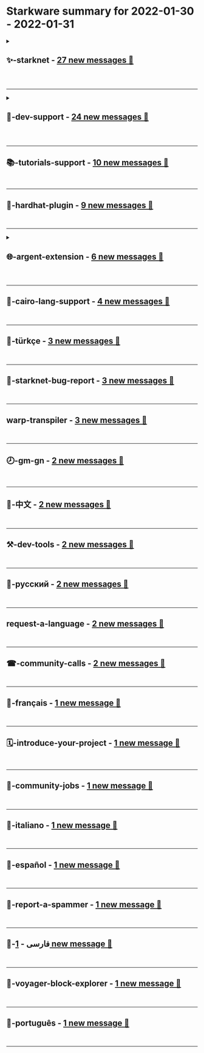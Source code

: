 # **Starkware** summary for **2022-01-30** - **2022-01-31**

<details>
<summary>

## **✨-starknet** - [27 new messages 📨](https://discord.com/channels/793094838509764618/853954510515208192)

</summary>

---

### 💌 **Most reacted messages**

1. *Hey all, interesting fact that actually means nothing: we did over 100 Gazillion in TST volume on oasis 🙃 on goreli testnet. That's 100,000,000,000,000,000 TST* **&rarr;** [Discord Discussion](https://discord.com/channels/793094838509764618/853954510515208192/937701625487831110)

2. *The new resume of StarkNet builders* **&rarr;** [Discord Discussion](https://discord.com/channels/793094838509764618/853954510515208192/937459754522013748)


---
</details>

&nbsp;  

---

<details>
<summary>

## **🤗-dev-support** - [24 new messages 📨](https://discord.com/channels/793094838509764618/793094838987128844)

</summary>

---

### ↩️ **Messages with most replies**

* [2 ↩️] *Confirmed. Have to say, this seems a little broken to me, but I'm not sure it's changeable now* **&rarr;** [Discord Discussion](https://discord.com/channels/793094838509764618/793094838987128844/937652042627960843)


---


### 🔝 **Topics and related messages**

1. **list, struct, felt**

    guthl | StarkWare --- *In Cairo, finding an element in a list knowing it is in the list should be o(1) Not sure how to implement it though* **&rarr;** [Discord Discussion](https://discord.com/channels/793094838509764618/793094838987128844/937529551540600903)

    RoboTeddy --- *if you're searching for the end of a list, you might be able to do better than O(n) btw — could do something akin to a binary search to find the end!* **&rarr;** [Discord Discussion](https://discord.com/channels/793094838509764618/793094838987128844/937509519301439578)

    th0rgal --- *I have an algorithm in o(1) to find new player positions if I can store a felt for the last player* **&rarr;** [Discord Discussion](https://discord.com/channels/793094838509764618/793094838987128844/937488760612986920)

2. **contract, little, network doesn connect**

    Julien | argent.xyz --- *You should ask questions related to Argent X on the <#908663762150645770> channel. But you are probably seing that screen because you are trying to create a wallet on the local testnet network... which doesn't seem to be there. You should connect to Goerli or Mainnet instead.* **&rarr;** [Discord Discussion](https://discord.com/channels/793094838509764618/793094838987128844/937726046994837564)

    wraitii --- *Confirmed. Have to say, this seems a little broken to me, but I'm not sure it's changeable now* **&rarr;** [Discord Discussion](https://discord.com/channels/793094838509764618/793094838987128844/937652042627960843)

    Monkstep --- *Hello everyone! Sorry if this has been asked a million times, but I'm a dapp dev looking to try get involved with smart contract development on StarkNet. IIRC it was in closed beta, is this still the case? Is there a place I could go to sign up?* **&rarr;** [Discord Discussion](https://discord.com/channels/793094838509764618/793094838987128844/937511518000521308)

</details>

&nbsp;  

---

## **📚-tutorials-support** - [10 new messages 📨](https://discord.com/channels/793094838509764618/932633376563802152)
&nbsp;  

---

## **👷-hardhat-plugin** - [9 new messages 📨](https://discord.com/channels/793094838509764618/912735106899275856)
&nbsp;  

---

<details>
<summary>

## **🌐-argent-extension** - [6 new messages 📨](https://discord.com/channels/793094838509764618/908663762150645770)

</summary>

---

### 💌 **Most reacted messages**

1. *The new version of Argent X (v2.1.0) has been released!  Main features: - Ability to connect to a local network - Support connection from multiple tabs - Replace state machine by React router - Bug fixes and performance improvements  See https://github.com/argentlabs/argent-x/releases/tag/v2.1.0 for the complete list of changes.  Let us know what you think!* **&rarr;** [Discord Discussion](https://discord.com/channels/793094838509764618/908663762150645770/937678870814011453)


---
</details>

&nbsp;  

---

## **🦅-cairo-lang-support** - [4 new messages 📨](https://discord.com/channels/793094838509764618/793094838987128843)
&nbsp;  

---

## **🥙-türkçe** - [3 new messages 📨](https://discord.com/channels/793094838509764618/899302454020177970)
&nbsp;  

---

## **🐞-starknet-bug-report** - [3 new messages 📨](https://discord.com/channels/793094838509764618/920304241376104488)
&nbsp;  

---

## **warp-transpiler** - [3 new messages 📨](https://discord.com/channels/793094838509764618/935889632124616765)
&nbsp;  

---

## **🕗-gm-gn** - [2 new messages 📨](https://discord.com/channels/793094838509764618/884341617992024105)
&nbsp;  

---

## **🥮-中文** - [2 new messages 📨](https://discord.com/channels/793094838509764618/893106432046690324)
&nbsp;  

---

## **⚒-dev-tools** - [2 new messages 📨](https://discord.com/channels/793094838509764618/894580545311359026)
&nbsp;  

---

## **🍯-русский** - [2 new messages 📨](https://discord.com/channels/793094838509764618/895711335801819187)
&nbsp;  

---

## **request-a-language** - [2 new messages 📨](https://discord.com/channels/793094838509764618/900068281103294474)
&nbsp;  

---

## **☎-community-calls** - [2 new messages 📨](https://discord.com/channels/793094838509764618/912378208370950215)
&nbsp;  

---

## **🥐-français** - [1 new message 📨](https://discord.com/channels/793094838509764618/802928244139360306)
&nbsp;  

---

## **🗓-introduce-your-project** - [1 new message 📨](https://discord.com/channels/793094838509764618/892380563497947156)
&nbsp;  

---

## **👷-community-jobs** - [1 new message 📨](https://discord.com/channels/793094838509764618/898210860030386178)
&nbsp;  

---

## **🍝-italiano** - [1 new message 📨](https://discord.com/channels/793094838509764618/899289976750108703)
&nbsp;  

---

## **🌮-español** - [1 new message 📨](https://discord.com/channels/793094838509764618/899344999509033011)
&nbsp;  

---

## **🧹-report-a-spammer** - [1 new message 📨](https://discord.com/channels/793094838509764618/908073673183862874)
&nbsp;  

---

## **🍚-فارسی** - [1 new message 📨](https://discord.com/channels/793094838509764618/912406778204012564)
&nbsp;  

---

## **🔭-voyager-block-explorer** - [1 new message 📨](https://discord.com/channels/793094838509764618/912410047236149298)
&nbsp;  

---

## **🍊-português** - [1 new message 📨](https://discord.com/channels/793094838509764618/935505718138789899)
&nbsp;  

---

